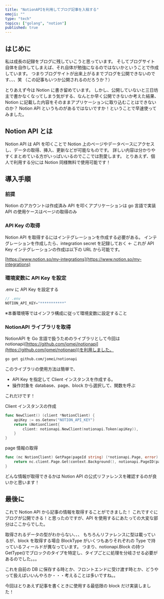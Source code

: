 ```yaml
---
title: "NotionAPIを利用してブログ記事を入稿する"
emoji: ""
type: "tech"
topics: ["golang", "notion"]
published: true
---
```


## はじめに

私は成長の記録をブログに残していこうと思っています。
そしてブログサイト自体を自作してしまえば、それ自体が勉強になるのではないかということで作成しています。
つまりブログサイトが出来上がるまでブログを公開できないのです、、、笑
（この記事もいつか公開されるのだろうか？）

とりあえず今は Notion に書き留めています。
しかし、公開していないと三日坊主で書かなくなってしまう気がする、なんとか早く公開できないか考えた結果、
Notion に記載した内容をそのままアプリケーションに取り込むことはできないのか？
Notion API というものがあるではないですか！ということで早速使ってみました。

## Notion API とは

Notion API は API を叩くことで Notion 上のページやデータベースにアクセスし、データの取得、挿入、更新などが可能なものです。
詳しい内容は分かりやすくまとめている方がいっぱいいるのでここでは割愛します。
とりあえず、個人で利用する分には Notion 同様無料で使用可能です！

## 導入手順

### 前提

Notion のアカウントは作成済み
API を叩くアプリケーションは go 言語で実装
API の使用ケースはページの取得のみ

### API Key の取得

Notion API を取得するにはインテグレーションを作成する必要がある。
インテグレーションを作成したら、integration secret を記録しておく ← これが API Key
インテグレーションの作成は以下の URL から可能です。

[https://www.notion.so/my-integrations](https://www.notion.so/my-integrations)

### 環境変数に API Key を設定

.env に API Key を設定する

```go
// .env
NOTION_API_KEY="***********"
```

※本番環境等ではインフラ構成に従って環境変数に設定すること

### NotionAPI ライブラリを取得

NotionAPI を Go 言語で扱うためのライブラリとして今回は notionapi([https://github.com/jomei/notionapi](https://github.com/jomei/notionapi))を利用しました。

```bash
go get github.com/jomei/notionapi
```

このライブラリの使用方法は簡単で、

- API Key を指定して Client インスタンスを作成する。
- 操作対象を database、page、block から選択して、関数を呼ぶ

これだけです！

Client インスタンスの作成

```go
func NewClient() (client *NotionClient) {
	apiKey := os.Getenv("NOTION_API_KEY")
	return &NotionClient{
		client: notionapi.NewClient(notionapi.Token(apiKey)),
	}
}
```

page 情報の取得

```go
func (nc NotionClient) GetPage(pageId string) (*notionapi.Page, error) {
	return nc.client.Page.Get(context.Background(), notionapi.PageID(pageId))
}
```

どんな情報が取得できるかは Notion API の公式リファレンスを確認するのが良いかと思います！

## 最後に

これで Notion API から記事の情報を取得することができました！
これですぐにブログが公開できる！と思ったのですが、API を使用するにあたっての大変な部分はここからでした。

取得されるデータの型がわからない、、、
もちろんリファレンスに型は載っているが、block を取得する場合 BlockType がいくつもありそれぞれの Type で持っているフィールドが異なっています。
つまり、notionapi.Block の持つ GetType()でブロックのタイプを特定し、タイプごとに処理を分岐させる必要があるのでした。。。

これを自前の DB に保存する時とか、フロントエンドに受け渡す時とか、どうやって扱えばいいんやろか・・・考えることは多いですね。。

今回はとりあえず記事を書くときに使用する最低限の block だけ実装しました！

